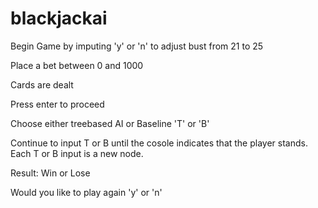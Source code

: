 # blackjackai




Begin Game by imputing 'y' or 'n' to adjust bust from 21 to 25

Place a bet between 0 and 1000

Cards are dealt

Press enter to proceed

Choose either treebased AI or Baseline 'T' or 'B'

Continue to input T or B until the cosole indicates that the player stands. Each T or B input is a new node.

Result: Win or Lose

Would you like to play again 'y' or 'n'

